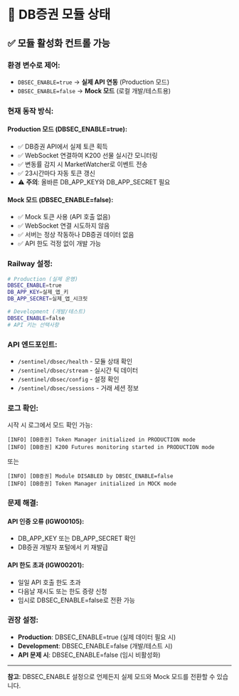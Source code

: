 # 📌 DB증권 모듈 상태

## ✅ 모듈 활성화 컨트롤 가능

### 환경 변수로 제어:
- `DBSEC_ENABLE=true` → **실제 API 연동** (Production 모드)
- `DBSEC_ENABLE=false` → **Mock 모드** (로컬 개발/테스트용)

### 현재 동작 방식:

#### Production 모드 (DBSEC_ENABLE=true):
- ✅ DB증권 API에서 실제 토큰 획득
- ✅ WebSocket 연결하여 K200 선물 실시간 모니터링
- ✅ 변동률 감지 시 MarketWatcher로 이벤트 전송
- ✅ 23시간마다 자동 토큰 갱신
- ⚠️ **주의**: 올바른 DB_APP_KEY와 DB_APP_SECRET 필요

#### Mock 모드 (DBSEC_ENABLE=false):
- ✅ Mock 토큰 사용 (API 호출 없음)
- ✅ WebSocket 연결 시도하지 않음
- ✅ 서버는 정상 작동하나 DB증권 데이터 없음
- ✅ API 한도 걱정 없이 개발 가능

### Railway 설정:

```bash
# Production (실제 운영)
DBSEC_ENABLE=true
DB_APP_KEY=실제_앱_키
DB_APP_SECRET=실제_앱_시크릿

# Development (개발/테스트)
DBSEC_ENABLE=false
# API 키는 선택사항
```

### API 엔드포인트:
- `/sentinel/dbsec/health` - 모듈 상태 확인
- `/sentinel/dbsec/stream` - 실시간 틱 데이터
- `/sentinel/dbsec/config` - 설정 확인
- `/sentinel/dbsec/sessions` - 거래 세션 정보

### 로그 확인:
시작 시 로그에서 모드 확인 가능:
```
[INFO] [DB증권] Token Manager initialized in PRODUCTION mode
[INFO] [DB증권] K200 Futures monitoring started in PRODUCTION mode
```
또는
```
[INFO] [DB증권] Module DISABLED by DBSEC_ENABLE=false
[INFO] [DB증권] Token Manager initialized in MOCK mode
```

### 문제 해결:

#### API 인증 오류 (IGW00105):
- DB_APP_KEY 또는 DB_APP_SECRET 확인
- DB증권 개발자 포털에서 키 재발급

#### API 한도 초과 (IGW00201):
- 일일 API 호출 한도 초과
- 다음날 재시도 또는 한도 증량 신청
- 임시로 DBSEC_ENABLE=false로 전환 가능

### 권장 설정:
- **Production**: DBSEC_ENABLE=true (실제 데이터 필요 시)
- **Development**: DBSEC_ENABLE=false (개발/테스트 시)
- **API 문제 시**: DBSEC_ENABLE=false (임시 비활성화)

---

**참고**: DBSEC_ENABLE 설정으로 언제든지 실제 모드와 Mock 모드를 전환할 수 있습니다.